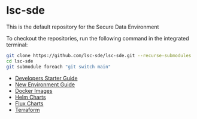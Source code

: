 # lsc-sde
This is the default repository for the Secure Data Environment

To checkout the repositories, run the following command in the integrated terminal:

```bash
git clone https://github.com/lsc-sde/lsc-sde.git --recurse-submodules
cd lsc-sde
git submodule foreach "git switch main"
```

* [Developers Starter Guide](./Developers.md)
* [New Environment Guide](./New-Environment.md)
* [Docker Images](./docker/)
* [Helm Charts](./iac/helm/)
* [Flux Charts](./iac/flux/)
* [Terraform](./iac/k8s/)